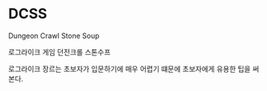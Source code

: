 # DCSS
Dungeon Crawl Stone Soup

로그라이크 게임 던전크롤 스톤수프

로그라이크 장르는 초보자가 입문하기에 매우 어렵기 떄문에 초보자에게 유용한 팁을 써본다.
